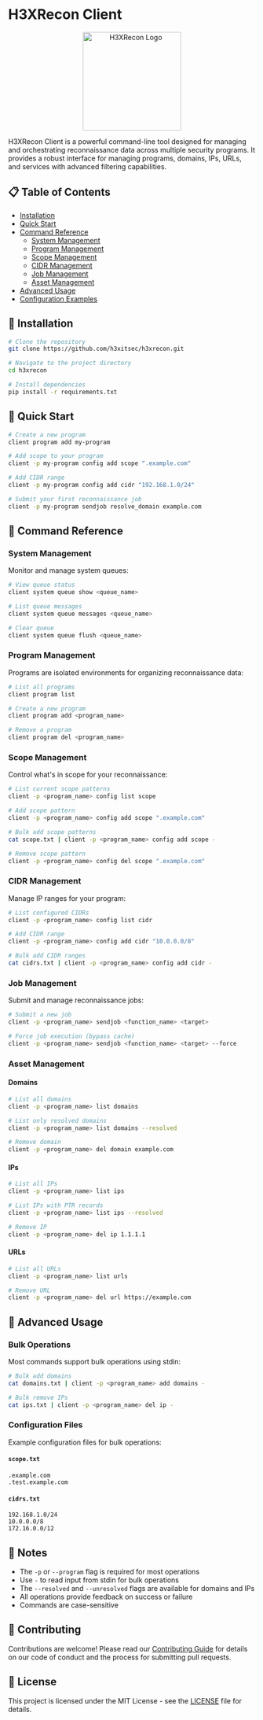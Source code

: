 # H3XRecon Client

<p align="center">
  <img src="assets/logo.png" alt="H3XRecon Logo" width="200"/>
</p>

H3XRecon Client is a powerful command-line tool designed for managing and orchestrating reconnaissance data across multiple security programs. It provides a robust interface for managing programs, domains, IPs, URLs, and services with advanced filtering capabilities.

## 📋 Table of Contents

- [Installation](#installation)
- [Quick Start](#quick-start)
- [Command Reference](#command-reference)
  - [System Management](#system-management)
  - [Program Management](#program-management)
  - [Scope Management](#scope-management)
  - [CIDR Management](#cidr-management)
  - [Job Management](#job-management)
  - [Asset Management](#asset-management)
- [Advanced Usage](#advanced-usage)
- [Configuration Examples](#configuration-examples)

## 🚀 Installation

```bash
# Clone the repository
git clone https://github.com/h3xitsec/h3xrecon.git

# Navigate to the project directory
cd h3xrecon

# Install dependencies
pip install -r requirements.txt
```

## 🎯 Quick Start

```bash
# Create a new program
client program add my-program

# Add scope to your program
client -p my-program config add scope ".example.com"

# Add CIDR range
client -p my-program config add cidr "192.168.1.0/24"

# Submit your first reconnaissance job
client -p my-program sendjob resolve_domain example.com
```

## 📖 Command Reference

### System Management

Monitor and manage system queues:

```bash
# View queue status
client system queue show <queue_name>

# List queue messages
client system queue messages <queue_name>

# Clear queue
client system queue flush <queue_name>
```

### Program Management

Programs are isolated environments for organizing reconnaissance data:

```bash
# List all programs
client program list

# Create a new program
client program add <program_name>

# Remove a program
client program del <program_name>
```

### Scope Management

Control what's in scope for your reconnaissance:

```bash
# List current scope patterns
client -p <program_name> config list scope

# Add scope pattern
client -p <program_name> config add scope ".example.com"

# Bulk add scope patterns
cat scope.txt | client -p <program_name> config add scope -

# Remove scope pattern
client -p <program_name> config del scope ".example.com"
```

### CIDR Management

Manage IP ranges for your program:

```bash
# List configured CIDRs
client -p <program_name> config list cidr

# Add CIDR range
client -p <program_name> config add cidr "10.0.0.0/8"

# Bulk add CIDR ranges
cat cidrs.txt | client -p <program_name> config add cidr -
```

### Job Management

Submit and manage reconnaissance jobs:

```bash
# Submit a new job
client -p <program_name> sendjob <function_name> <target>

# Force job execution (bypass cache)
client -p <program_name> sendjob <function_name> <target> --force
```

### Asset Management

#### Domains

```bash
# List all domains
client -p <program_name> list domains

# List only resolved domains
client -p <program_name> list domains --resolved

# Remove domain
client -p <program_name> del domain example.com
```

#### IPs

```bash
# List all IPs
client -p <program_name> list ips

# List IPs with PTR records
client -p <program_name> list ips --resolved

# Remove IP
client -p <program_name> del ip 1.1.1.1
```

#### URLs

```bash
# List all URLs
client -p <program_name> list urls

# Remove URL
client -p <program_name> del url https://example.com
```

## 🔧 Advanced Usage

### Bulk Operations

Most commands support bulk operations using stdin:

```bash
# Bulk add domains
cat domains.txt | client -p <program_name> add domains -

# Bulk remove IPs
cat ips.txt | client -p <program_name> del ip -
```

### Configuration Files

Example configuration files for bulk operations:

#### `scope.txt`
```text
.example.com
.test.example.com
```

#### `cidrs.txt`
```text
192.168.1.0/24
10.0.0.0/8
172.16.0.0/12
```

## 📝 Notes

- The `-p` or `--program` flag is required for most operations
- Use `-` to read input from stdin for bulk operations
- The `--resolved` and `--unresolved` flags are available for domains and IPs
- All operations provide feedback on success or failure
- Commands are case-sensitive

## 🤝 Contributing

Contributions are welcome! Please read our [Contributing Guide](CONTRIBUTING.md) for details on our code of conduct and the process for submitting pull requests.

## 📄 License

This project is licensed under the MIT License - see the [LICENSE](LICENSE) file for details.